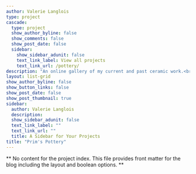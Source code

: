 ```yaml
---
author: Valerie Langlois
type: project
cascade:
  type: project
  show_author_byline: false 
  show_comments: false
  show_post_date: false
  sidebar:
    show_sidebar_adunit: false
    text_link_label: View all projects
    text_link_url: /pottery/
description: "An online gallery of my current and past ceramic work.<br><br>The name Prim's Pottery comes from my cat, Primrose, who likes to inspect every new ceramic piece I bring home. Click on an image to access the store listing, if still available." 
layout: list-grid
show_author_byline: false
show_button_links: false 
show_post_date: false
show_post_thumbnail: true
sidebar:
  author: Valerie Langlois
  description:
  show_sidebar_adunit: false 
  text_link_label: ""
  text_link_url: ""
  title: A Sidebar for Your Projects 
title: "Prim's Pottery"
---
```


** No content for the project index. This file provides front matter for the blog including the layout and boolean options. **
